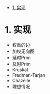
<!-- TOC -->

- [1. 实现](#1-实现)

<!-- /TOC -->

<a id="markdown-1-实现" name="1-实现"></a>
# 1. 实现

* 权重的边
* 加权无向图
* 延时Prim
* 及时Prim
* Kruskal
* Fredman-Tarjan
* Chazelle
* 理想情况
